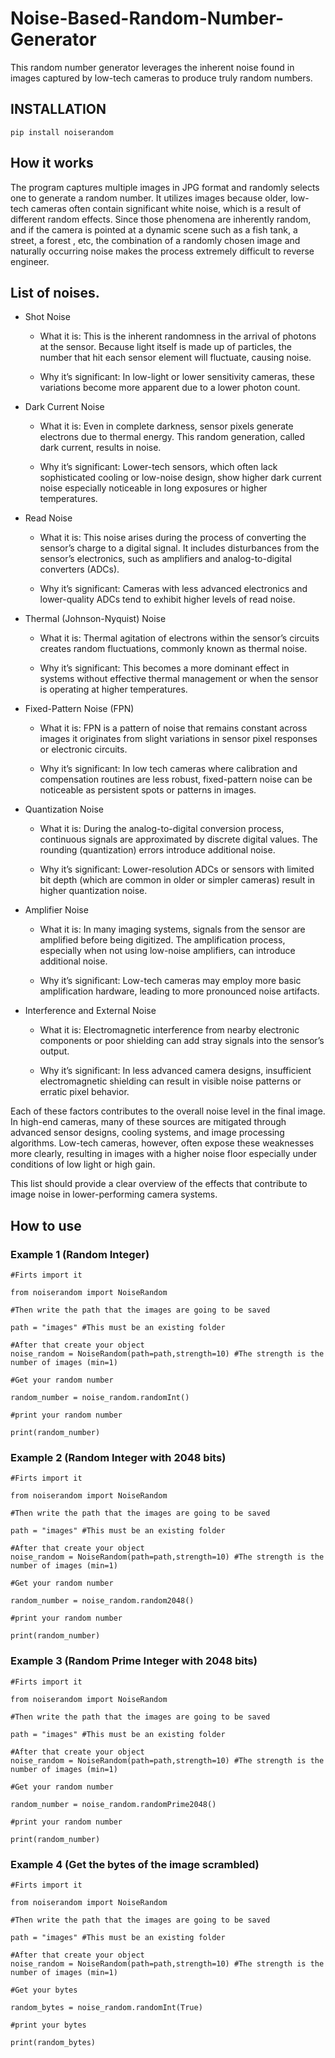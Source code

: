 # Noise-Based-Random-Number-Generator
This random number generator leverages the inherent noise found in images captured by low-tech cameras to produce truly random numbers.

## INSTALLATION

    pip install noiserandom

## How it works

The program captures multiple images in JPG format and randomly selects one to generate a random number.
It utilizes images because older, low-tech cameras often contain significant white noise, which is a result of different random effects. Since those phenomena are inherently random, and if the camera is pointed at a dynamic scene such as a fish tank, a street, a forest , etc, the combination of a randomly chosen image and naturally occurring noise makes the process extremely difficult to reverse engineer.


## List of noises.

* Shot Noise

    * What it is: This is the inherent randomness in the arrival of photons at the sensor. Because light itself is made up of particles, the number that hit each sensor element will fluctuate, causing noise.

    * Why it’s significant: In low-light or lower sensitivity cameras, these variations become more apparent due to a lower photon count.

* Dark Current Noise

    * What it is: Even in complete darkness, sensor pixels generate electrons due to thermal energy. This random generation, called dark current, results in noise.

    * Why it’s significant: Lower-tech sensors, which often lack sophisticated cooling or low-noise design, show higher dark current noise especially noticeable in long exposures or higher temperatures.

* Read Noise

    * What it is: This noise arises during the process of converting the sensor’s charge to a digital signal. It includes disturbances from the sensor’s electronics, such as amplifiers and analog-to-digital converters (ADCs).

    * Why it’s significant: Cameras with less advanced electronics and lower-quality ADCs tend to exhibit higher levels of read noise.

* Thermal (Johnson-Nyquist) Noise

    * What it is: Thermal agitation of electrons within the sensor’s circuits creates random fluctuations, commonly known as thermal noise.

    * Why it’s significant: This becomes a more dominant effect in systems without effective thermal management or when the sensor is operating at higher temperatures.

* Fixed-Pattern Noise (FPN)

    * What it is: FPN is a pattern of noise that remains constant across images it originates from slight variations in sensor pixel responses or electronic circuits.

    * Why it’s significant: In low tech cameras where calibration and compensation routines are less robust, fixed-pattern noise can be noticeable as persistent spots or patterns in images.

* Quantization Noise

    * What it is: During the analog-to-digital conversion process, continuous signals are approximated by discrete digital values. The rounding (quantization) errors introduce additional noise.

    * Why it’s significant: Lower-resolution ADCs or sensors with limited bit depth (which are common in older or simpler cameras) result in higher quantization noise.

* Amplifier Noise

    * What it is: In many imaging systems, signals from the sensor are amplified before being digitized. The amplification process, especially when not using low-noise amplifiers, can introduce additional noise.

    * Why it’s significant: Low-tech cameras may employ more basic amplification hardware, leading to more pronounced noise artifacts.

* Interference and External Noise

    * What it is: Electromagnetic interference from nearby electronic components or poor shielding can add stray signals into the sensor’s output.

    * Why it’s significant: In less advanced camera designs, insufficient electromagnetic shielding can result in visible noise patterns or erratic pixel behavior.

Each of these factors contributes to the overall noise level in the final image. In high-end cameras, many of these sources are mitigated through advanced sensor designs, cooling systems, and image processing algorithms. Low-tech cameras, however, often expose these weaknesses more clearly, resulting in images with a higher noise floor especially under conditions of low light or high gain.

This list should provide a clear overview of the effects that contribute to image noise in lower-performing camera systems.

## How to use

### Example 1 (Random Integer)

    #Firts import it

    from noiserandom import NoiseRandom

    #Then write the path that the images are going to be saved

    path = "images" #This must be an existing folder

    #After that create your object
    noise_random = NoiseRandom(path=path,strength=10) #The strength is the number of images (min=1)

    #Get your random number

    random_number = noise_random.randomInt()

    #print your random number

    print(random_number)

### Example 2 (Random Integer with 2048 bits)

    #Firts import it

    from noiserandom import NoiseRandom

    #Then write the path that the images are going to be saved

    path = "images" #This must be an existing folder

    #After that create your object
    noise_random = NoiseRandom(path=path,strength=10) #The strength is the number of images (min=1)

    #Get your random number

    random_number = noise_random.random2048()

    #print your random number

    print(random_number)

### Example 3 (Random Prime Integer with 2048 bits)


    #Firts import it

    from noiserandom import NoiseRandom

    #Then write the path that the images are going to be saved

    path = "images" #This must be an existing folder

    #After that create your object
    noise_random = NoiseRandom(path=path,strength=10) #The strength is the number of images (min=1)

    #Get your random number

    random_number = noise_random.randomPrime2048()

    #print your random number

    print(random_number)

### Example 4 (Get the bytes of the image scrambled)


    #Firts import it

    from noiserandom import NoiseRandom

    #Then write the path that the images are going to be saved

    path = "images" #This must be an existing folder

    #After that create your object
    noise_random = NoiseRandom(path=path,strength=10) #The strength is the number of images (min=1)

    #Get your bytes

    random_bytes = noise_random.randomInt(True)

    #print your bytes

    print(random_bytes)